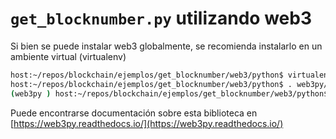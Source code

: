 # `get_blocknumber.py` utilizando web3

Si bien se puede instalar web3 globalmente, se recomienda instalarlo en un ambiente virtual (virtualenv)

```bash
host:~/repos/blockchain/ejemplos/get_blocknumber/web3/python$ virtualenv web3py
host:~/repos/blockchain/ejemplos/get_blocknumber/web3/python$ . web3py/bin/activate
(web3py ) host:~/repos/blockchain/ejemplos/get_blocknumber/web3/python$ pip install -r requirements.txt
```

Puede encontrarse documentación sobre esta biblioteca en [https://web3py.readthedocs.io/](https://web3py.readthedocs.io/)

